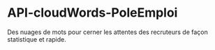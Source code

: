 # API-cloudWords-PoleEmploi
Des nuages de mots pour cerner les attentes des recruteurs de façon statistique et rapide.
